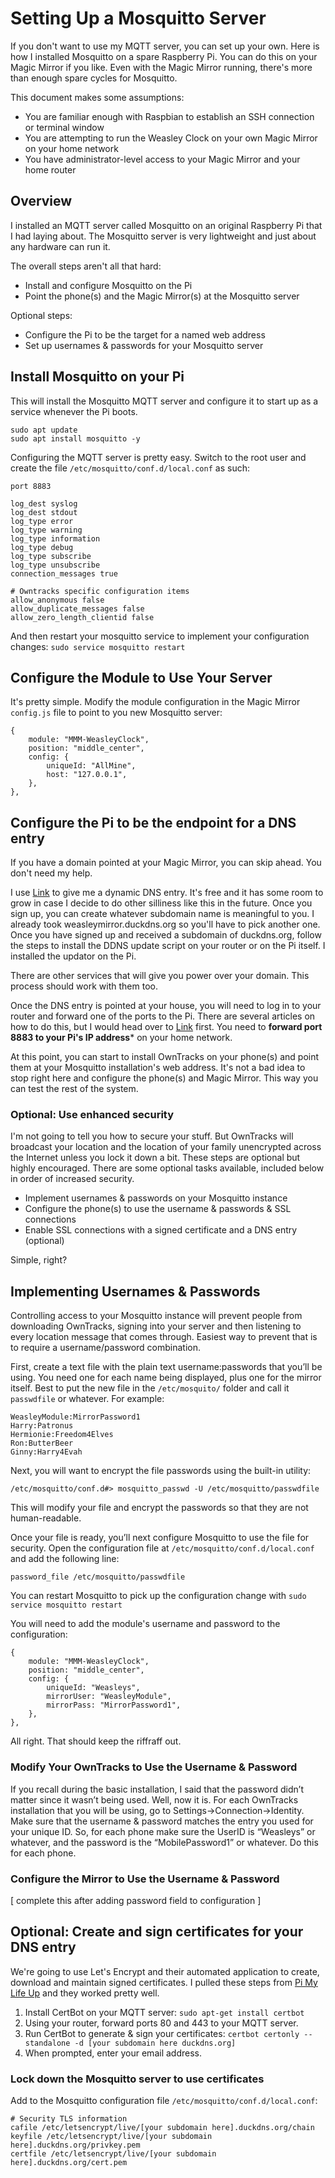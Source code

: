 # Setting Up a Mosquitto Server
If you don't want to use my MQTT server, you can set up your own. Here is how I 
installed Mosquitto on a spare Raspberry Pi. You can do this on your Magic Mirror if
you like. Even with the Magic Mirror running, there's more than enough spare cycles for Mosquitto.

This document makes some assumptions:
* You are familiar enough with Raspbian to establish an SSH connection or terminal window
* You are attempting to run the Weasley Clock on your own Magic Mirror on your home network
* You have administrator-level access to your Magic Mirror and your home router

## Overview
I installed an MQTT server called Mosquitto on an original Raspberry Pi that I had laying about. The Mosquitto server is very lightweight and just about any hardware can run it. 

The overall steps aren't all that hard:
* Install and configure Mosquitto on the Pi
* Point the phone(s) and the Magic Mirror(s) at the Mosquitto server

Optional steps:
* Configure the Pi to be the target for a named web address
* Set up usernames & passwords for your Mosquitto server

## Install Mosquitto on your Pi
This will install the Mosquitto MQTT server and configure it to start up as a service whenever the Pi boots.
```
sudo apt update
sudo apt install mosquitto -y
```

Configuring the MQTT server is pretty easy. Switch to the root user and create the file `/etc/mosquitto/conf.d/local.conf` as such:
```
port 8883

log_dest syslog
log_dest stdout
log_type error
log_type warning
log_type information
log_type debug
log_type subscribe
log_type unsubscribe
connection_messages true

# Owntracks specific configuration items
allow_anonymous false
allow_duplicate_messages false
allow_zero_length_clientid false
```

And then restart your mosquitto service to implement your configuration changes: `sudo service mosquitto restart`
## Configure the Module to Use Your Server
It's pretty simple. Modify the module configuration in the Magic Mirror `config.js` file to point to you new Mosquitto server:
```
{
    module: "MMM-WeasleyClock",
    position: "middle_center",
    config: {
        uniqueId: "AllMine",
        host: "127.0.0.1",
    },
},
```

## Configure the Pi to be the endpoint for a DNS entry
If you have a domain pointed at your Magic Mirror, you can skip ahead. You don't need my help.

I use [Link](www.duckdns.org) to give me a dynamic DNS entry. It's free and it has some room to grow in case I decide to do other silliness like this in the future. Once you sign up, you can create whatever subdomain name is meaningful to you. I already took weasleymirror.duckdns.org so you'll have to pick another one. Once you have signed up and received a subdomain of duckdns.org, follow the steps to install the DDNS update script on your router or on the Pi itself. I installed the updator on the Pi.

There are other services that will give you power over your domain. This process should work with them too.

Once the DNS entry is pointed at your house, you will need to log in to your router and forward one of the ports to the Pi. There are several articles on how to do this, but I would head over to [Link](https://portforward.com) first. You need to **forward port 8883 to your Pi's IP address*** on your home network.

At this point, you can start to install OwnTracks on your phone(s) and point them at your Mosquitto installation's web address. It's not a bad idea to stop right here and configure the phone(s) and Magic Mirror. This way you can test the rest of the system.


### Optional: Use enhanced security
I'm not going to tell you how to secure your stuff. But OwnTracks will broadcast your location and the location of your family unencrypted across the Internet unless you lock it down a bit. These steps are optional but highly encouraged. There are some optional tasks available, included below in order of increased security.

* Implement usernames & passwords on your Mosquitto instance
* Configure the phone(s) to use the username & passwords & SSL connections
* Enable SSL connections with a signed certificate and a DNS entry (optional)

Simple, right?

## Implementing Usernames & Passwords
Controlling access to your Mosquitto instance will prevent people from downloading OwnTracks, signing into your server and then listening to every location message that comes through. Easiest way to prevent that is to require a username/password combination.

First, create a text file with the plain text username:passwords that you’ll be using. You need one for each name being displayed, plus one for the mirror itself. Best to put the new file in the `/etc/mosquito/` folder and call it `passwdfile` or whatever. For example:
```
WeasleyModule:MirrorPassword1
Harry:Patronus
Hermionie:Freedom4Elves
Ron:ButterBeer
Ginny:Harry4Evah
```

Next, you will want to encrypt the file passwords using the built-in utility:
```
/etc/mosquitto/conf.d#> mosquitto_passwd -U /etc/mosquitto/passwdfile
```
This will modify your file and encrypt the passwords so that they are not human-readable.

Once your file is ready, you’ll next configure Mosquitto to use the file for security. Open the configuration file at `/etc/mosquitto/conf.d/local.conf` and add the following line:
```
password_file /etc/mosquitto/passwdfile
```
You can restart Mosquitto to pick up the configuration change with `sudo service mosquitto restart`

You will need to add the module's username and password to the configuration:
```
{
    module: "MMM-WeasleyClock",
    position: "middle_center",
    config: {
        uniqueId: "Weasleys",
        mirrorUser: "WeasleyModule",
        mirrorPass: "MirrorPassword1",
    },
},
```
All right. That should keep the riffraff out.

### Modify Your OwnTracks to Use the Username & Password
If you recall during the basic installation, I said that the password didn’t matter since it wasn’t being used. Well, now it is. For each OwnTracks installation that you will be using, go to Settings->Connection->Identity. Make sure that the username & password matches the entry you used for your unique ID. So, for each phone make sure the UserID is “Weasleys” or whatever, and the password is the “MobilePassword1” or whatever. Do this for each phone.

### Configure the Mirror to Use the Username & Password

[ complete this after adding password field to configuration ]

## Optional: Create and sign certificates for your DNS entry
We're going to use Let's Encrypt and their automated application to create, download and maintain signed certificates. I pulled these steps from [Pi My Life Up](https://pimylifeup.com/raspberry-pi-ssl-lets-encrypt/) and they worked pretty well.
1. Install CertBot on your MQTT server: `sudo apt-get install certbot`
2. Using your router, forward ports 80 and 443 to your MQTT server.
3. Run CertBot to generate & sign your certificates: `certbot certonly --standalone -d [your subdomain here duckdns.org]`
4. When prompted, enter your email address.


### Lock down the Mosquitto server to use certificates
Add to the Mosquitto configuration file `/etc/mosquitto/conf.d/local.conf`: 
```
# Security TLS information
cafile /etc/letsencrypt/live/[your subdomain here].duckdns.org/chain
keyfile /etc/letsencrypt/live/[your subdomain here].duckdns.org/privkey.pem
certfile /etc/letsencrypt/live/[your subdomain here].duckdns.org/cert.pem
```